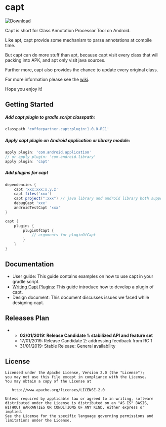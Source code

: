 # capt

[ ![Download](https://api.bintray.com/packages/dieyi/maven/capt-api/images/download.svg) ](https://bintray.com/dieyi/maven/capt-api/_latestVersion)

Capt is short for Class Annotation Processor Tool on Android.

Like apt, capt provide some mechanism to parse annotations at compile time. 

But capt can do more stuff than apt, because capt visit every class that will packing into APK, and apt only visit java sources.

Further more, capt also provides the chance to update every original class.

For more information please see the [wiki](https://github.com/CoffeePartner/capt/wiki).

Hope you enjoy it!

## Getting Started

##### Add capt plugin to gradle script classpath:

```groovy
classpath 'coffeepartner.capt:plugin:1.0.0-RC1'
```

##### Apply capt plugin on Android application or library module:

```gradle
apply plugin: 'com.android.application' 
// or apply plugin: 'com.android.library'
apply plugin: 'capt'
```

##### Add plugins for capt

```groovy
dependencies {
    capt 'xxx:xxx:x.y.z'
    capt files('xxx')
    capt project(":xxx") // java library and android library both supported
    debugCapt 'xxx'
    androidTestCapt 'xxx'
}

capt {
    plugins {
        pluginOfCapt {
            // arguments for pluginOfCapt
        }
    }
}
```

## Documentation

* User guide: This guide contains examples on how to use capt in your gradle script.
* [Writing Capt Plugins](https://github.com/CoffeePartner/capt/wiki): This guide introduce how to develop a plugin of capt.
* Design document: This document discusses issues we faced while designing capt.

 ## Releases Plan
 
-  - **03/01/2019: Release Candidate 1: stabilized API and feature set**
   - 17/01/2019: Release Candidate 2: addressing feedback from RC 1
   - 31/01/2019: Stable Release: General availability

## License

    Licensed under the Apache License, Version 2.0 (the "License");
    you may not use this file except in compliance with the License.
    You may obtain a copy of the License at

       http://www.apache.org/licenses/LICENSE-2.0

    Unless required by applicable law or agreed to in writing, software
    distributed under the License is distributed on an "AS IS" BASIS,
    WITHOUT WARRANTIES OR CONDITIONS OF ANY KIND, either express or implied.
    See the License for the specific language governing permissions and
    limitations under the License.


